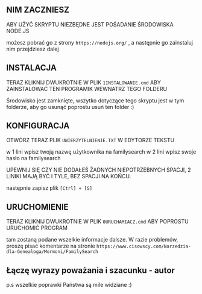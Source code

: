## NIM ZACZNIESZ

ABY UŻYĆ SKRYPTU NIEZBĘDNE JEST POŚADANIE ŚRODOWISKA NODE.JS 

możesz pobrać go z strony `https://nodejs.org/` , a następnie go zainstaluj nim przejdziesz dalej

## INSTALACJA 

TERAZ KLIKNIJ DWUKROTNIE W PLIK `1INSTALOWANIE.cmd` ABY ZAINSTALOWAĆ TEN PROGRAMIK WEWNATRZ TEGO FOLDERU

Środowisko jest zamknięte, wszytko dotyczące tego skryptu jest w tym folderze, aby go usunąć poprostu usuń ten folder :) 

## KONFIGURACJA

OTWÓRZ TERAZ PLIK `UWIERZYTELNIENIE.TXT` W EDYTORZE TEKSTU

w 1 lini wpisz twoją nazwę użytkownika na familysearch
w 2 lini wpisz swoje hasło na familysearch

UPEWNIJ SIĘ CZY NIE DODAŁEŚ ŻADNYCH NIEPOTRZEBNYCH SPACJI, 2 LINIKI MAJĄ BYĆ I TYLE, BEZ SPACJI NA KOŃCU.

następnie zapisz plik `[Ctrl] + [S]`

## URUCHOMIENIE

TERAZ KLIKNIJ DWUKROTNIE W PLIK `0URUCHAMIACZ.cmd` ABY POPROSTU URUCHOMIĆ PROGRAM

tam zostaną podane wszelkie informacje dalsze. W razie problemów, proszę 
pisać komentarze na stronie `https://www.cisowscy.com/Narzedzia-dla-Genealoga/Mormoni/FamilySearch`

## Łączę wyrazy poważania i szacunku - autor
p.s wszelkie poprawki Państwa są mile widziane :)
